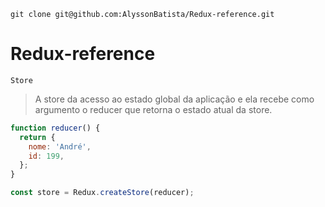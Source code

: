 ```git clone git@github.com:AlyssonBatista/Redux-reference.git```

# Redux-reference
````Store````
> A store da acesso ao estado global da aplicação e ela recebe como argumento o reducer que retorna o estado atual da store.
````javascript
function reducer() {
  return {
    nome: 'André',
    id: 199,
  };
}

const store = Redux.createStore(reducer);

````

